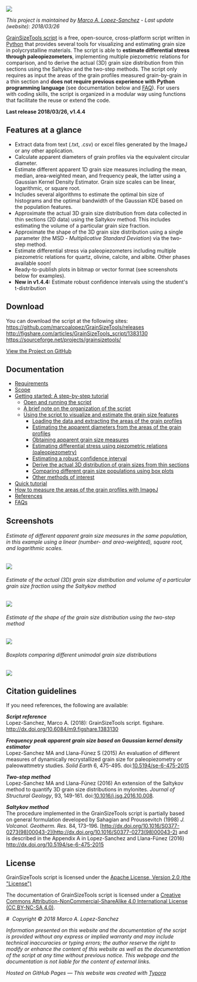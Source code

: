 ![](https://raw.githubusercontent.com/marcoalopez/GrainSizeTools/master/FIGURES/new_header.png)

*This project is maintained by [Marco A. Lopez-Sanchez](https://marcoalopez.github.io/) - Last update (website): 2018/03/26*  

[GrainSizeTools script](http://marcoalopez.github.io/GrainSizeTools/) is a free, open-source, cross-platform script written in [Python](https://www.python.org/) that provides several tools for visualizing and estimating grain size in polycrystalline materials. The script is able to **estimate differential stress through paleopiezometers**, implementing multiple piezometric relations for comparison, and to derive the actual (3D) grain size distribution from thin sections using the Saltykov and the two-step methods. The script only requires as input the areas of the grain profiles measured grain-by-grain in a thin section and **does not require previous experience with Python programming language** (see documentation below and [FAQ](https://github.com/marcoalopez/GrainSizeTools/blob/master/DOCS/FAQ.md)). For users with coding skills, the script is organized in a modular way using functions that facilitate the reuse or extend the code.

**Last release 2018/03/26, v1.4.4**   


## Features at a glance

- Extract data from text (.txt, .csv) or excel files generated by the ImageJ or any other application.
- Calculate apparent diameters of grain profiles via the equivalent circular diameter.
- Estimate different apparent 1D grain size measures including the mean, median, area-weighted mean, and frequency peak, the latter using a Gaussian Kernel Density Estimator. Grain size scales can be linear, logarithmic, or square root.
- Includes several algorithms to estimate the optimal bin size of histograms and the optimal bandwidth of the Gaussian KDE based on the population features.
- Approximate the actual 3D grain size distribution from data collected in thin sections (2D data) using the Saltykov method. This includes estimating the volume of a particular grain size fraction.
- Approximate the shape of the 3D grain size distribution using a single parameter (the MSD - *Multiplicative Standard Deviation*) via the two-step method.
- Estimate differential stress via paleopiezometers including multiple piezometric relations for quartz, olivine, calcite, and albite. Other phases available soon!
- Ready-to-publish plots in bitmap or vector format (see screenshots below for examples).
- **New in v1.4.4:** Estimate robust confidence intervals using the student's t-distribution

## Download

You can download the script at the following sites:  
https://github.com/marcoalopez/GrainSizeTools/releases  
http://figshare.com/articles/GrainSizeTools_script/1383130  
https://sourceforge.net/projects/grainsizetools/

[View the Project on GitHub](https://github.com/marcoalopez/GrainSizeTools)

## Documentation

* [Requirements](https://github.com/marcoalopez/GrainSizeTools/blob/master/DOCS/Requirements.md)
* [Scope](https://github.com/marcoalopez/GrainSizeTools/blob/master/DOCS/Scope.md)
* [Getting started: A step-by-step tutorial](https://github.com/marcoalopez/GrainSizeTools/blob/master/DOCS/brief_tutorial.md)
    * [Open and running the script](https://github.com/marcoalopez/GrainSizeTools/blob/master/DOCS/brief_tutorial.md#open-and-running-the-script)
    * [A brief note on the organization of the script](https://github.com/marcoalopez/GrainSizeTools/blob/master/DOCS/brief_tutorial.md#a-brief-note-on-the-organization-of-the-script)
    * [Using the script to visualize and estimate the grain size features](https://github.com/marcoalopez/GrainSizeTools/blob/master/DOCS/brief_tutorial.md#using-the-script-to-visualize-and-estimate-the-grain-size-features)
      * [Loading the data and extracting the areas of the grain profiles](https://github.com/marcoalopez/GrainSizeTools/blob/master/DOCS/brief_tutorial.md#loading-the-data-and-extracting-the-areas-of-the-grain-profiles)
      * [Estimating the apparent diameters from the areas of the grain profiles](https://github.com/marcoalopez/GrainSizeTools/blob/master/DOCS/brief_tutorial.md#estimating-the-apparent-diameters-from-the-areas-of-the-grain-profiles)
      * [Obtaining apparent grain size measures](https://github.com/marcoalopez/GrainSizeTools/blob/master/DOCS/brief_tutorial.md#obtaining-apparent-grain-size-measures)
      * [Estimating differential stress using piezometric relations (paleopiezometry)](https://github.com/marcoalopez/GrainSizeTools/blob/master/DOCS/brief_tutorial.md#estimating-differential-stress-using-piezometric-relations-paleopiezometry)
      * [Estimating a robust confidence interval](ttps://github.com/marcoalopez/GrainSizeTools/blob/master/DOCS/brief_tutorial.md#estimating-a-robust-confidence-interval)
      * [Derive the actual 3D distribution of grain sizes from thin sections](https://github.com/marcoalopez/GrainSizeTools/blob/master/DOCS/brief_tutorial.md#derive-the-actual-3d-distribution-of-grain-sizes-from-thin-sections)
      * [Comparing different grain size populations using box plots](https://github.com/marcoalopez/GrainSizeTools/blob/master/DOCS/brief_tutorial.md#comparing-different-grain-size-populations-using-box-plots)
      * [Other methods of interest](https://github.com/marcoalopez/GrainSizeTools/blob/master/DOCS/brief_tutorial.md#general-methods-of-interest)
* [Quick tutorial](https://github.com/marcoalopez/GrainSizeTools/blob/master/DOCS/quick_tutorial.md)
* [How to measure the areas of the grain profiles with ImageJ](https://github.com/marcoalopez/GrainSizeTools/blob/master/DOCS/imageJ_tutorial.md)
* [References](https://github.com/marcoalopez/GrainSizeTools/blob/master/DOCS/references.md)
* [FAQs](https://github.com/marcoalopez/GrainSizeTools/blob/master/DOCS/FAQ.md)

## Screenshots


###### Estimate of different apparent grain size measures in the same population, in this example using a linear (number- and area-weighted), square root, and logarithmic scales.

![](https://raw.githubusercontent.com/marcoalopez/GrainSizeTools/master/FIGURES/apparent_GS.png)  

 


###### Estimate of the actual (3D) grain size distribution and volume of a particular grain size fraction using the Saltykov method  

![](https://github.com/marcoalopez/GrainSizeTools/blob/master/FIGURES/figure_2.png?raw=true)  


###### Estimate of the shape of the grain size distribution using the two-step method

![](https://github.com/marcoalopez/GrainSizeTools/blob/master/FIGURES/2step.png?raw=true)  


###### Boxplots comparing different unimodal grain size distributions

![](https://raw.githubusercontent.com/marcoalopez/GrainSizeTools/master/FIGURES/readme05.png)  

## Citation guidelines

If you need references, the following are available:

***Script reference***   
Lopez-Sanchez, Marco A. (2018): GrainSizeTools script. figshare. http://dx.doi.org/10.6084/m9.figshare.1383130

***Frequency peak apparent grain size based on Gaussian kernel density estimator***  
Lopez-Sanchez MA and Llana-Fúnez S (2015) An evaluation of different measures of dynamically recrystallized grain size for paleopiezometry or paleowattmetry studies. *Solid Earth* 6, 475-495. doi:[10.5194/se-6-475-2015](http://dx.doi.org/10.5194/se-6-475-2015)

***Two-step method***  
Lopez-Sanchez MA and Llana-Fúnez (2016) An extension of the Saltykov method to quantify 3D grain size distributions in mylonites. *Journal of Structural Geology*, 93, 149-161. doi:[10.1016/j.jsg.2016.10.008](http://dx.doi.org/10.1016/j.jsg.2016.10.008).

***Saltykov method***  
The procedure implemented in the GrainSizeTools script is partially based on general formulation developed by Sahagian and Proussevitch (1998) *J. Volcanol. Geotherm. Res.* 84, 173–196. [http://dx.doi.org/10.1016/S0377-0273(98)00043-2](http://dx.doi.org/10.1016/S0377-0273(98)00043-2) and is described in the Appendix A in Lopez-Sanchez and Llana-Fúnez (2016) http://dx.doi.org/10.5194/se-6-475-2015

## License

GrainSizeTools script is licensed under the [Apache License, Version 2.0 (the "License")](http://www.apache.org/licenses/LICENSE-2.0)

The documentation of GrainSizeTools script is licensed under a [Creative Commons Attribution-NonCommercial-ShareAlike 4.0 International License (CC BY-NC-SA 4.0)](https://creativecommons.org/licenses/by-nc-sa/4.0/).  

# 
*Copyright © 2018 Marco A. Lopez-Sanchez*  

*Information presented on this website and the documentation of the script is provided without any express or implied warranty and may include technical inaccuracies or typing errors; the author reserve the right to modify or enhance the content of this website as well as the documentation of the script at any time without previous notice. This webpage and the documentation is not liable for the content of external links.*  

*Hosted on GitHub Pages — This website was created with [Typora](https://typora.io/)*  